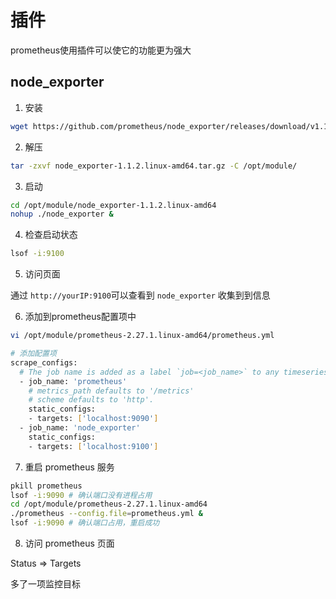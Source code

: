 # 插件

prometheus使用插件可以使它的功能更为强大

## node_exporter

1. 安装

``` bash
wget https://github.com/prometheus/node_exporter/releases/download/v1.1.2/node_exporter-1.1.2.linux-amd64.tar.gz
```

2. 解压 

``` bash
tar -zxvf node_exporter-1.1.2.linux-amd64.tar.gz -C /opt/module/
```

3. 启动

``` bash
cd /opt/module/node_exporter-1.1.2.linux-amd64
nohup ./node_exporter &
```

4. 检查启动状态

```bash
lsof -i:9100
```

5. 访问页面

通过 `http://yourIP:9100`可以查看到 `node_exporter` 收集到到信息

6. 添加到prometheus配置项中

``` bash
vi /opt/module/prometheus-2.27.1.linux-amd64/prometheus.yml

# 添加配置项
scrape_configs:
  # The job name is added as a label `job=<job_name>` to any timeseries scraped from this config.
  - job_name: 'prometheus'
    # metrics_path defaults to '/metrics'
    # scheme defaults to 'http'.
    static_configs:
    - targets: ['localhost:9090']
  - job_name: 'node_exporter'
    static_configs:
    - targets: ['localhost:9100']
```

7. 重启 prometheus 服务

``` bash
pkill prometheus 
lsof -i:9090 # 确认端口没有进程占用
cd /opt/module/prometheus-2.27.1.linux-amd64
./prometheus --config.file=prometheus.yml & 
lsof -i:9090 # 确认端口占用，重启成功
```

8. 访问 prometheus 页面

Status => Targets

多了一项监控目标